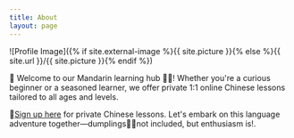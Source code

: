 ```yaml
---
title: About
layout: page
---
```

![Profile Image]({% if site.external-image %}{{ site.picture }}{% else %}{{ site.url }}/{{ site.picture }}{% endif %})
<p> 🌟 Welcome to our Mandarin learning hub 🎋🐼! Whether you're a curious beginner or a seasoned learner, we offer private 1:1 online Chinese lessons tailored to all ages and levels. </p>
<p>  
📝<A HREF="https://forms.gle/Y1nE3Xn11RNffQwN6">Sign up here</A> for private Chinese lessons. Let's embark on this language adventure together—dumplings🥟🥢not included, but enthusiasm is!.
</p> 
 
